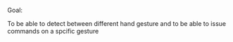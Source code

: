 Goal:

To be able to detect between different hand gesture and to be able to issue commands on a spcific gesture